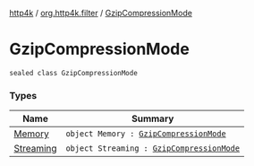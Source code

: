 [http4k](../../index.md) / [org.http4k.filter](../index.md) / [GzipCompressionMode](./index.md)

# GzipCompressionMode

`sealed class GzipCompressionMode`

### Types

| Name | Summary |
|---|---|
| [Memory](-memory.md) | `object Memory : `[`GzipCompressionMode`](./index.md) |
| [Streaming](-streaming.md) | `object Streaming : `[`GzipCompressionMode`](./index.md) |
